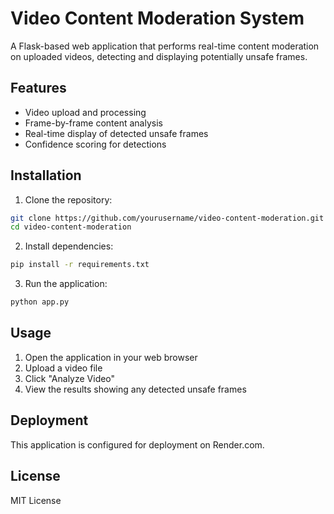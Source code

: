 # Video Content Moderation System

A Flask-based web application that performs real-time content moderation on uploaded videos, detecting and displaying potentially unsafe frames.

## Features

- Video upload and processing
- Frame-by-frame content analysis
- Real-time display of detected unsafe frames
- Confidence scoring for detections

## Installation

1. Clone the repository:
```bash
git clone https://github.com/yourusername/video-content-moderation.git
cd video-content-moderation
```

2. Install dependencies:
```bash
pip install -r requirements.txt
```

3. Run the application:
```bash
python app.py
```

## Usage

1. Open the application in your web browser
2. Upload a video file
3. Click "Analyze Video"
4. View the results showing any detected unsafe frames

## Deployment

This application is configured for deployment on Render.com.

## License

MIT License 